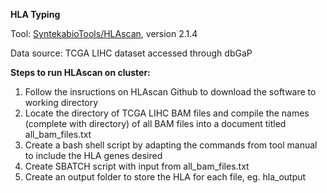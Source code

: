 **HLA Typing**

Tool: [SyntekabioTools/HLAscan](https://github.com/SyntekabioTools/HLAscan), version 2.1.4

Data source: TCGA LIHC dataset accessed through dbGaP

**Steps to run HLAscan on cluster:**
1. Follow the insructions on HLAscan Github to download the software to working directory
2. Locate the directory of TCGA LIHC BAM files and compile the names (complete with directory) of all BAM files into a document titled all_bam_files.txt
3. Create a bash shell script by adapting the commands from tool manual to include the HLA genes desired
4. Create SBATCH script with input from all_bam_files.txt
5. Create an output folder to store the HLA for each file, eg. hla_output
